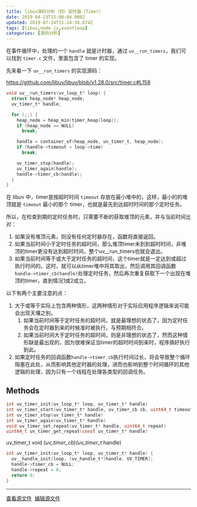 ```yaml
---
title: libuv源码分析（四）定时器（Timer）
date: 2019-04-23T15:00:04.000Z
updated: 2019-07-24T15:24:34.674Z
tags: [libuv,node.js,eventloop]
categories: [源码分析]
---
```




在事件循环中，处理的一个 `handle` 就是计时器，通过 `uv__run_timers`，我们可以找到 `timer.c` 文件，里面包含了 timer 的实现。

先来看一下 `uv__run_timers` 的实现源码：

https://github.com/libuv/libuv/blob/v1.28.0/src/timer.c#L158

```c
void uv__run_timers(uv_loop_t* loop) {
  struct heap_node* heap_node;
  uv_timer_t* handle;

  for (;;) {
    heap_node = heap_min(timer_heap(loop));
    if (heap_node == NULL)
      break;

    handle = container_of(heap_node, uv_timer_t, heap_node);
    if (handle->timeout > loop->time)
      break;

    uv_timer_stop(handle);
    uv_timer_again(handle);
    handle->timer_cb(handle);
  }
}
```

在 libuv 中，timer是按超时时间 `timeout` 存放在最小堆中的，这样，最小的的堆顶就是 `timeout` 最小的那个 timer，也就是最先到达超时时间的那个定时任务。

所以，在检查到期的定时任务时，只需要不断的获取堆顶的元素，并与当前时间比对：

1. 如果没有堆顶元素，则没有任何定时器存在，函数将直接返回。
2. 如果当前时间小于定时任务的超时间，那么堆顶timer未到到超时时间，非堆顶的timer更没有达到超时时间，整个uv__run_timers也就会退出。
3. 如果当前时间等于或大于定时任务的超时间，这个timer就是一定达到或超过执行时间的。这时，就可以从timer堆中将其取出，然后调用其回调函数`handle->timer_cb(handle)`处理定时任务，然后再次重复获取下一个出现在堆顶的timer，直到情况1或2成立。

  以下有两个主要注意的点：
   1. 大于或等于实际上包含两种情形，这两种情形对于实际应用程序逻辑来说可能会出现天壤之别。
      1. 如果当前时间等于定时任务的超时间，就是最理想的状态了，因为定时任务会在定时器到来的时候准时被执行，与预期相符合。
      2. 如果当前时间大于定时任务的超时间，则是非理想的状态了，然而这种情形缺是最出现的，因为很难保证当timer的超时时间到来时，程序搞好执行到此。
   2. 如果定时任务的回调函数`handle->timer_cb`执行时间过长，将会导致整个循环阻塞在此处，从而影响其他定时器的处理，进而也影响到整个时间循环的其他逻辑的处理，因为只有一个线程在处理各类型的回调任务。

## Methods

```c
int uv_timer_init(uv_loop_t* loop, uv_timer_t* handle)
int uv_timer_start(uv_timer_t* handle, uv_timer_cb cb, uint64_t timeout, uint64_t repeat)
int uv_timer_stop(uv_timer_t* handle)
int uv_timer_again(uv_timer_t* handle)
void uv_timer_set_repeat(uv_timer_t* handle, uint64_t repeat)
uint64_t uv_timer_get_repeat(const uv_timer_t* handle)
```

uv_timer_t
void (*uv_timer_cb)(uv_timer_t* handle)


```c
int uv_timer_init(uv_loop_t* loop, uv_timer_t* handle) {
  uv__handle_init(loop, (uv_handle_t*)handle, UV_TIMER);
  handle->timer_cb = NULL;
  handle->repeat = 0;
  return 0;
}
```


---

<a href="https://github.com/liuyanjie/knowledge/tree/master/node.js/libuv/4-libuv-timer.md" >查看源文件</a>&nbsp;&nbsp;<a href="https://github.com/liuyanjie/knowledge/edit/master/node.js/libuv/4-libuv-timer.md">编辑源文件</a>
